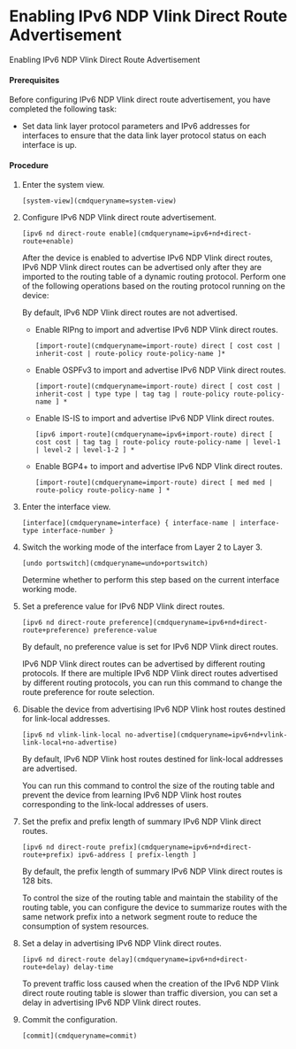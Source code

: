 Enabling IPv6 NDP Vlink Direct Route Advertisement
==================================================

Enabling IPv6 NDP Vlink Direct Route Advertisement

#### Prerequisites

Before configuring IPv6 NDP Vlink direct route advertisement, you have completed the following task:

* Set data link layer protocol parameters and IPv6 addresses for interfaces to ensure that the data link layer protocol status on each interface is up.

#### Procedure

1. Enter the system view.
   
   
   ```
   [system-view](cmdqueryname=system-view)
   ```
2. Configure IPv6 NDP Vlink direct route advertisement.
   
   
   ```
   [ipv6 nd direct-route enable](cmdqueryname=ipv6+nd+direct-route+enable)
   ```
   
   After the device is enabled to advertise IPv6 NDP Vlink direct routes, IPv6 NDP Vlink direct routes can be advertised only after they are imported to the routing table of a dynamic routing protocol. Perform one of the following operations based on the routing protocol running on the device:
   
   By default, IPv6 NDP Vlink direct routes are not advertised.
   
   * Enable RIPng to import and advertise IPv6 NDP Vlink direct routes.
     ```
     [import-route](cmdqueryname=import-route) direct [ cost cost | inherit-cost | route-policy route-policy-name ]*
     ```
   * Enable OSPFv3 to import and advertise IPv6 NDP Vlink direct routes.
     ```
     [import-route](cmdqueryname=import-route) direct [ cost cost | inherit-cost | type type | tag tag | route-policy route-policy-name ] *
     ```
   * Enable IS-IS to import and advertise IPv6 NDP Vlink direct routes.
     ```
     [ipv6 import-route](cmdqueryname=ipv6+import-route) direct [ cost cost | tag tag | route-policy route-policy-name | level-1 | level-2 | level-1-2 ] *
     ```
   * Enable BGP4+ to import and advertise IPv6 NDP Vlink direct routes.
     ```
     [import-route](cmdqueryname=import-route) direct [ med med | route-policy route-policy-name ] *
     ```
3. Enter the interface view.
   
   
   ```
   [interface](cmdqueryname=interface) { interface-name | interface-type interface-number }
   ```
4. Switch the working mode of the interface from Layer 2 to Layer 3.
   
   
   ```
   [undo portswitch](cmdqueryname=undo+portswitch)
   ```
   
   Determine whether to perform this step based on the current interface working mode.
5. Set a preference value for IPv6 NDP Vlink direct routes.
   
   
   ```
   [ipv6 nd direct-route preference](cmdqueryname=ipv6+nd+direct-route+preference) preference-value
   ```
   
   By default, no preference value is set for IPv6 NDP Vlink direct routes.
   
   IPv6 NDP Vlink direct routes can be advertised by different routing protocols. If there are multiple IPv6 NDP Vlink direct routes advertised by different routing protocols, you can run this command to change the route preference for route selection.
6. Disable the device from advertising IPv6 NDP Vlink host routes destined for link-local addresses.
   
   
   ```
   [ipv6 nd vlink-link-local no-advertise](cmdqueryname=ipv6+nd+vlink-link-local+no-advertise)
   ```
   
   
   
   By default, IPv6 NDP Vlink host routes destined for link-local addresses are advertised.
   
   You can run this command to control the size of the routing table and prevent the device from learning IPv6 NDP Vlink host routes corresponding to the link-local addresses of users.
7. Set the prefix and prefix length of summary IPv6 NDP Vlink direct routes.
   
   
   ```
   [ipv6 nd direct-route prefix](cmdqueryname=ipv6+nd+direct-route+prefix) ipv6-address [ prefix-length ]
   ```
   
   By default, the prefix length of summary IPv6 NDP Vlink direct routes is 128 bits.
   
   To control the size of the routing table and maintain the stability of the routing table, you can configure the device to summarize routes with the same network prefix into a network segment route to reduce the consumption of system resources.
8. Set a delay in advertising IPv6 NDP Vlink direct routes.
   
   
   ```
   [ipv6 nd direct-route delay](cmdqueryname=ipv6+nd+direct-route+delay) delay-time
   ```
   
   
   
   To prevent traffic loss caused when the creation of the IPv6 NDP Vlink direct route routing table is slower than traffic diversion, you can set a delay in advertising IPv6 NDP Vlink direct routes.
9. Commit the configuration.
   
   
   ```
   [commit](cmdqueryname=commit)
   ```